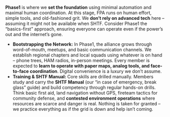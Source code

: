 **Phase1** is where we **set the foundation** using minimal automation and maximal human coordination. At this stage, FPA runs on human effort, simple tools, and old-fashioned grit. We **don’t rely on advanced tech** here – assuming it might not be available when SHTF. Consider Phase1 the “basics-first” approach, ensuring everyone can operate even if the power’s out and the internet’s gone.  
- **Bootstrapping the Network:** In Phase1, the alliance grows through word-of-mouth, meetups, and basic communication channels. We establish regional chapters and local squads using whatever is on hand – phone trees, HAM radios, in-person meetings. Every member is expected to **learn to operate with paper maps, analog tools, and face-to-face coordination**. Digital convenience is a luxury we don’t assume.  
- **Training & SHTF Manual:** Core skills are drilled manually. Members study and carry the **SHTF Manual** (our “in case of emergency, break glass” guide) and build competency through regular hands-on drills. Think basic first aid, land navigation without GPS, fireteam tactics for community defense, and **contested environment operations** where resources are scarce and danger is real. Nothing is taken for granted – we practice everything as if the grid is down and help isn’t coming.